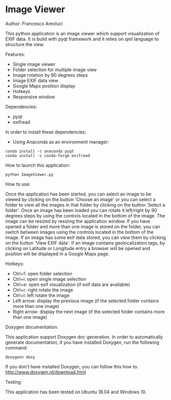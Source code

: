 # Image Viewer

Author: Francesco Areoluci

This python application is an image viewer which support visualization of EXIF data.
It is build with pyqt framework and it relies on qml language to structure the view.

Features:
- Single image viewer
- Folder selection for multiple image view
- Image rotation by 90 degrees steps
- Image EXIF data view
- Google Maps position display
- Hotkeys
- Responsive window

Dependencies:
- pyqt
- exifread

In order to install these dependencies:
- Using Anaconda as an environment manager:

```
conda install -c anaconda pyqt
conda install -c conda-forge exifread
```

How to launch this application:
```
python ImageViewer.py
```

How to use:

Once the application has been started, you can select an image to be viewed by clicking
on the button 'Choose an image' or you can select a folder to view all the images
in that folder by clicking on the button 'Select a folder'.
Once an image has been loaded you can rotate it left/right by 90 degrees steps by using
the controls located in the bottom of the image.
The image can be resized by resizing the application window.
If you have opened a folder and more than one image is stored on the folder, 
you can switch between images using the controls located in the bottom of the image.
If an image has some exif data stored, you can view them by clicking on the button 'View EXIF data'.
If an image contains geolocalization tags, by clicking on Latitude or Longitude entry a
browser will be opened and position will be displayed in a Google Maps page.

Hotkeys:

- Ctrl+f: open folder selection
- Ctrl+i: open single image selection
- Ctrl+e: open exif visualization (if exif data are available)
- Ctrl+r: right rotate the image
- Ctrl+l: left rotate the image
- Left arrow: display the previous image (if the selected folder contains more than one image)
- Right arrow: display the next image (if the selected folder contains more than one image)

Doxygen documentation:

This application support Doxygen doc generation.
In order to automatically generate documentation, if you have installed Doxygen, run the following command:

```
doxygenn doxy
```

If you don't have installed Doxygen, you can follow this how to: http://www.doxygen.nl/download.html

Testing

This application has been tested on Ubuntu 18.04 and Windows 10.